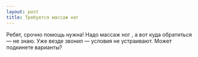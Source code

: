 ```yaml
---
layout: post 
title: Требуется массаж ног   
--- 
```

Ребят, срочно помощь нужна! Надо массаж ног  , а вот куда обратиться — не знаю. Уже везде звонил — условия не устраивают. Может подкинете варианты?